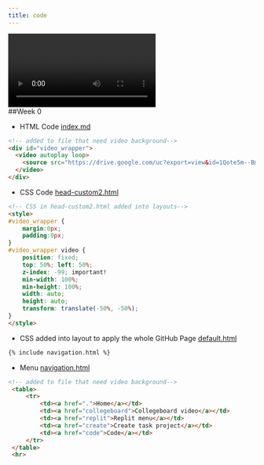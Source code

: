 ```yaml
---
title: code
---
```


<div id="video_wrapper">
  <video autoplay loop>
    <source src="https://drive.google.com/uc?export=view&id=1Qote5m--Bme0bE4_o6wAKNRxWY8pJnuL" type="video/mp4">
  </video>
</div>
##Week 0

* HTML Code [index.md](https://github.com/TianbinLiu/Tianbin-Github/edit/main/index.md)

```html
<!-- added to file that need video background-->
<div id="video_wrapper">
  <video autoplay loop>
    <source src="https://drive.google.com/uc?export=view&id=1Qote5m--Bme0bE4_o6wAKNRxWY8pJnuL" type="video/mp4">
  </video>
</div>
```

* CSS Code [head-custom2.html](https://github.com/TianbinLiu/Tianbin-Github/edit/main/_includes/head-custom2.html)

```html
<!-- CSS in head-custom2.html added into layouts-->
<style>
#video_wrapper {
    margin:0px;
    padding:0px;
}
#video_wrapper video {
    position: fixed;
    top: 50%; left: 50%;
    z-index: -99; important!
    min-width: 100%;
    min-height: 100%;
    width: auto;
    height: auto;
    transform: translate(-50%, -50%);
}
</style>
```

* CSS added into layout to apply the whole GitHub Page [default.html](https://github.com/TianbinLiu/Tianbin-Github/edit/main/_layouts/default.html)

```html
{% include navigation.html %}
```

* Menu [navigation.html](https://github.com/TianbinLiu/Tianbin-Github/edit/main/_includes/navigation.html)

```html
<!-- added to file that need video background-->
 <table>
     <tr>
         <td><a href=".">Home</a></td>
         <td><a href="collegeboard">Collegeboard video</a></td>
         <td><a href="replit">Replit menu</a></td>
         <td><a href="create">Create task project</a></td>
         <td><a href="code">Code</a></td>
     </tr>
 </table>
 <hr>
```

